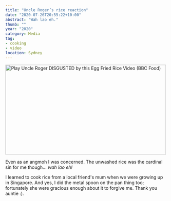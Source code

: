 ```yaml
---
title: "Uncle Roger’s rice reaction"
date: "2020-07-26T20:55:22+10:00"
abstract: "Wah lao eh."
thumb: ""
year: "2020"
category: Media
tag:
- cooking
- video
location: Sydney
---
```

<p><a href="https://www.youtube.com/watch?v=53me-ICi_f8" title="Play Uncle Roger DISGUSTED by this Egg Fried Rice Video (BBC Food)"><img src="https://rubenerd.com/files/2020/yt-53me-ICi_f8@1x.jpg" srcset="https://rubenerd.com/files/2020/yt-53me-ICi_f8@1x.jpg 1x, https://rubenerd.com/files/2020/yt-53me-ICi_f8@2x.jpg 2x" alt="Play Uncle Roger DISGUSTED by this Egg Fried Rice Video (BBC Food)" style="width:500px;height:281px;" /></a></p>

Even as an angmoh I was concerned. The unwashed rice was the cardinal sin for me though... *wah lao eh!*

I learned to cook rice from a local friend's mum when we were growing up in Singapore. And yes, I did the metal spoon on the pan thing too; fortunately she were gracious enough about it to forgive me. Thank you auntie :).

